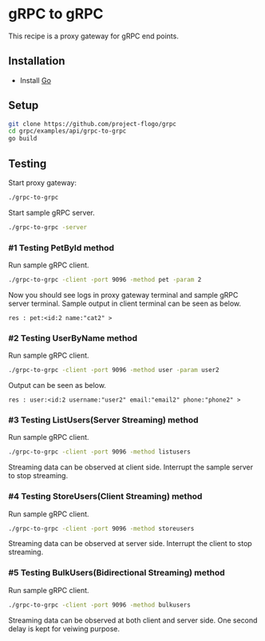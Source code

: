 # gRPC to gRPC
This recipe is a proxy gateway for gRPC end points.

## Installation
* Install [Go](https://golang.org/)

## Setup
```bash
git clone https://github.com/project-flogo/grpc
cd grpc/examples/api/grpc-to-grpc
go build
```

## Testing
Start proxy gateway:
```bash
./grpc-to-grpc
```

Start sample gRPC server.
```bash
./grpc-to-grpc -server
```

### #1 Testing PetById method
Run sample gRPC client.
```bash
./grpc-to-grpc -client -port 9096 -method pet -param 2
```
Now you should see logs in proxy gateway terminal and sample gRPC server terminal. Sample output in client terminal can be seen as below.
```
res : pet:<id:2 name:"cat2" >
```
### #2 Testing UserByName method
Run sample gRPC client.
```bash
./grpc-to-grpc -client -port 9096 -method user -param user2
```
Output can be seen as below.
```
res : user:<id:2 username:"user2" email:"email2" phone:"phone2" >
```
### #3 Testing ListUsers(Server Streaming) method
Run sample gRPC client.
```bash
./grpc-to-grpc -client -port 9096 -method listusers
```
Streaming data can be observed at client side. Interrupt the sample server to stop streaming.

### #4 Testing StoreUsers(Client Streaming) method
Run sample gRPC client.
```bash
./grpc-to-grpc -client -port 9096 -method storeusers
```
Streaming data can be observed at server side. Interrupt the client to stop streaming.

### #5 Testing BulkUsers(Bidirectional Streaming) method
Run sample gRPC client.
```bash
./grpc-to-grpc -client -port 9096 -method bulkusers
```
Streaming data can be observed at both client and server side. One second delay is kept for veiwing purpose.
